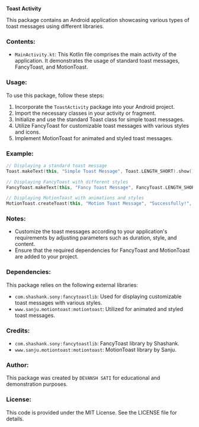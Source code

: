 **Toast Activity**

This package contains an Android application showcasing various types of toast messages using different libraries.

### Contents:

- `MainActivity.kt`: This Kotlin file comprises the main activity of the application. It demonstrates the usage of standard toast messages, FancyToast, and MotionToast.
  
### Usage:

To use this package, follow these steps:

1. Incorporate the `ToastActivity` package into your Android project.
2. Import the necessary classes in your activity or fragment.
3. Initialize and use the standard Toast class for simple toast messages.
4. Utilize FancyToast for customizable toast messages with various styles and icons.
5. Implement MotionToast for animated and styled toast messages.

### Example:

```kotlin
// Displaying a standard toast message
Toast.makeText(this, "Simple Toast Message", Toast.LENGTH_SHORT).show()

// Displaying FancyToast with different styles
FancyToast.makeText(this, "Fancy Toast Message", FancyToast.LENGTH_SHORT, FancyToast.SUCCESS, true).show()

// Displaying MotionToast with animations and styles
MotionToast.createToast(this, "Motion Toast Message", "Successfully!", MotionToastStyle.SUCCESS, MotionToast.GRAVITY_BOTTOM, MotionToast.SHORT_DURATION, font)
```

### Notes:

- Customize the toast messages according to your application's requirements by adjusting parameters such as duration, style, and content.
- Ensure that the required dependencies for FancyToast and MotionToast are added to your project.

### Dependencies:

This package relies on the following external libraries:

- `com.shashank.sony:fancytoastlib`: Used for displaying customizable toast messages with various styles.
- `www.sanju.motiontoast:motiontoast`: Utilized for animated and styled toast messages.

### Credits:

- `com.shashank.sony:fancytoastlib`: FancyToast library by Shashank.
- `www.sanju.motiontoast:motiontoast`: MotionToast library by Sanju.

### Author:

This package was created by `DEVANSH SATI` for educational and demonstration purposes.

### License:

This code is provided under the MIT License. See the LICENSE file for details.
